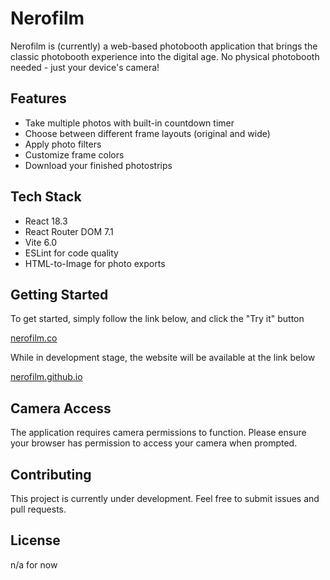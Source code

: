 # Nerofilm

Nerofilm is (currently) a web-based photobooth application that brings the classic photobooth experience into the digital age. No physical photobooth needed - just your device's camera!

## Features

- Take multiple photos with built-in countdown timer
- Choose between different frame layouts (original and wide)
- Apply photo filters
- Customize frame colors
- Download your finished photostrips

## Tech Stack

- React 18.3
- React Router DOM 7.1
- Vite 6.0
- ESLint for code quality
- HTML-to-Image for photo exports

## Getting Started

To get started, simply follow the link below, and click the "Try it" button

[nerofilm.co](https://nerofilm.co)

While in development stage, the website will be available at the link below

[nerofilm.github.io](https://nerofilm.github.io/nerofilm/)

## Camera Access

The application requires camera permissions to function. Please ensure your browser has permission to access your camera when prompted.

## Contributing

This project is currently under development. Feel free to submit issues and pull requests.

## License

n/a for now
